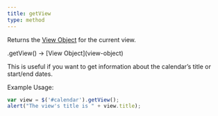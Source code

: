 ```yaml
---
title: getView
type: method
---
```


Returns the [View Object](view-object) for the current view.

<div class='spec' markdown='1'>
.getView() -> [View Object](view-object)
</div>

This is useful if you want to get information about the calendar’s title or start/end dates.

Example Usage:

```js
var view = $('#calendar').getView();
alert("The view's title is " + view.title);
```
